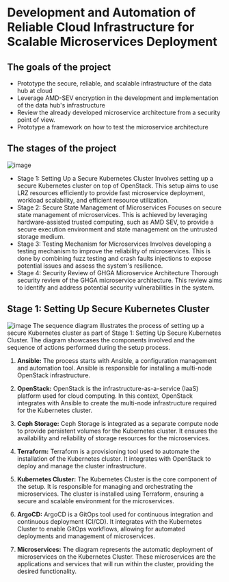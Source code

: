 # Development and Automation of Reliable Cloud Infrastructure for Scalable Microservices Deployment
## The goals of the project
* Prototype the secure, reliable, and scalable infrastructure of the data hub at cloud
* Leverage AMD-SEV encryption in the development and implementation of the data hub's infrastructure
* Review the already developed microservice architecture from a security point of view.
* Prototype a framework on how to test the microservice architecture

## The stages of the project
![image](https://github.com/Evgeny-Volynsky/microservices-infrastructure/assets/10652693/d76b89a1-9da1-413c-aa45-27f0065fb2ec)
* Stage 1: Setting Up a Secure Kubernetes Cluster
Involves setting up a secure Kubernetes cluster on top of OpenStack. This setup aims to use LRZ resources efficiently to provide fast microservice deployment, workload scalability, and efficient resource utilization.
* Stage 2: Secure State Management of Microservices
Focuses on secure state management of microservices. This is achieved by leveraging hardware-assisted trusted computing, such as AMD SEV, to provide a secure execution environment and state management on the untrusted storage medium.
* Stage 3: Testing Mechanism for Microservices
Involves developing a testing mechanism to improve the reliability of microservices. This is done by combining fuzz testing and crash faults injections to expose potential issues and assess the system's resilience.
* Stage 4: Security Review of GHGA Microservice Architecture
Thorough security review of the GHGA microservice architecture. This review aims to identify and address potential security vulnerabilities in the system.

## Stage 1: Setting Up Secure Kubernetes Cluster
![image](https://github.com/Evgeny-Volynsky/microservices-infrastructure/assets/10652693/cace9552-3720-4939-aed7-edc87f85c1fc)
The sequence diagram illustrates the process of setting up a secure Kubernetes cluster as part of Stage 1: Setting Up Secure Kubernetes Cluster. The diagram showcases the components involved and the sequence of actions performed during the setup process.

1. **Ansible:** The process starts with Ansible, a configuration management and automation tool. Ansible is responsible for installing a multi-node OpenStack infrastructure.

2. **OpenStack:** OpenStack is the infrastructure-as-a-service (IaaS) platform used for cloud computing. In this context, OpenStack integrates with Ansible to create the multi-node infrastructure required for the Kubernetes cluster.

3. **Ceph Storage:** Ceph Storage is integrated as a separate compute node to provide persistent volumes for the Kubernetes cluster. It ensures the availability and reliability of storage resources for the microservices.

4. **Terraform:** Terraform is a provisioning tool used to automate the installation of the Kubernetes cluster. It integrates with OpenStack to deploy and manage the cluster infrastructure.

5. **Kubernetes Cluster:** The Kubernetes Cluster is the core component of the setup. It is responsible for managing and orchestrating the microservices. The cluster is installed using Terraform, ensuring a secure and scalable environment for the microservices.

6. **ArgoCD:** ArgoCD is a GitOps tool used for continuous integration and continuous deployment (CI/CD). It integrates with the Kubernetes Cluster to enable GitOps workflows, allowing for automated deployments and management of microservices.

7. **Microservices:** The diagram represents the automatic deployment of microservices on the Kubernetes Cluster. These microservices are the applications and services that will run within the cluster, providing the desired functionality.
